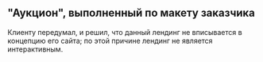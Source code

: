 ## "Аукцион", выполненный по макету заказчика
Клиенту передумал, и решил, что данный лендинг не вписывается в концепцию его сайта; по этой причине лендинг не является интерактивным.
